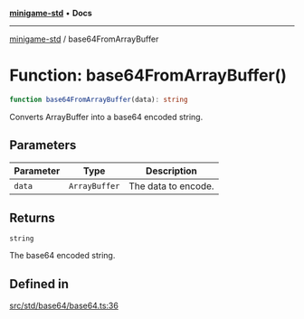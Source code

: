 [**minigame-std**](../README.md) • **Docs**

***

[minigame-std](../README.md) / base64FromArrayBuffer

# Function: base64FromArrayBuffer()

```ts
function base64FromArrayBuffer(data): string
```

Converts ArrayBuffer into a base64 encoded string.

## Parameters

| Parameter | Type | Description |
| ------ | ------ | ------ |
| `data` | `ArrayBuffer` | The data to encode. |

## Returns

`string`

The base64 encoded string.

## Defined in

[src/std/base64/base64.ts:36](https://github.com/JiangJie/minigame-std/blob/b22fceadbb04574df41eed36a50100fba3cc5e73/src/std/base64/base64.ts#L36)
